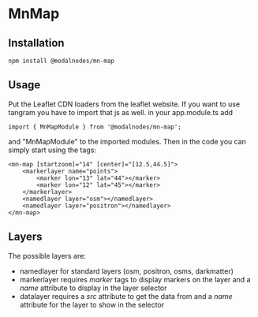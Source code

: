 # MnMap

## Installation
    npm install @modalnodes/mn-map

## Usage
Put the Leaflet CDN loaders from the leaflet website. If you want to use tangram you have to import that js as well.
in your app.module.ts add 
    
    import { MnMapModule } from '@modalnodes/mn-map';

and "MnMapModule" to the imported modules. Then in the code you can simply start using the tags:

    <mn-map [startzoom]="14" [center]="[12.5,44.5]">
        <markerlayer name="points">
            <marker lon="13" lat="44"></marker>
            <marker lon="12" lat="45"></marker>
        </markerlayer>
        <namedlayer layer="osm"></namedlayer>
        <namedlayer layer="positron"></namedlayer>
    </mn-map>

## Layers
The possible layers are:

* namedlayer for standard layers (osm, positron, osms, darkmatter)
* markerlayer requires *marker* tags to display markers on the layer and a *name* attribute to display in the layer selector 
* datalayer requires a *src* attribute to get the data from and a *name* attribute for the layer to show in the selector